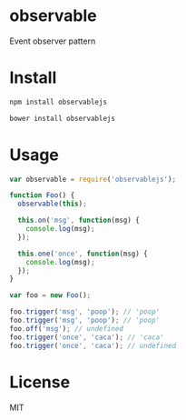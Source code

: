 # observable

Event observer pattern

# Install

```bash
npm install observablejs
```

```bash
bower install observablejs
```

# Usage

```javascript
var observable = require('observablejs');

function Foo() {
  observable(this);

  this.on('msg', function(msg) {
    console.log(msg);
  });

  this.one('once', function(msg) {
    console.log(msg);
  });
}

var foo = new Foo();

foo.trigger('msg', 'poop'); // 'poop'
foo.trigger('msg', 'poop'); // 'poop'
foo.off('msg'); // undefined
foo.trigger('once', 'caca'); // 'caca'
foo.trigger('once', 'caca'); // undefined
```

# License

MIT
